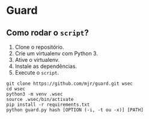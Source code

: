 # Guard

## Como rodar o `script`?

1. Clone o repositório.
2. Crie um virtualenv com Python 3.
3. Ative o virtualenv.
4. Instale as dependências.
5. Execute o `script`.

```console
git clone https://github.com/mjr/guard.git wsec
cd wsec
python3 -m venv .wsec
source .wsec/bin/activate
pip install -r requirements.txt
python guard.py hash [OPTION (-i, -t ou -x)] [PATH]
```
